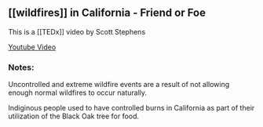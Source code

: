 ## [[wildfires]] in California - Friend or Foe
This is a [[TEDx]] video by Scott Stephens

[Youtube Video](https://www.youtube.com/watch?v=2r7JI6zVwf0)

### Notes:
Uncontrolled and extreme wildfire events are a result of not allowing enough normal wildfires to occur naturally.

Indiginous people used to have controlled burns in California as part of their utilization of the Black Oak tree for food. 

